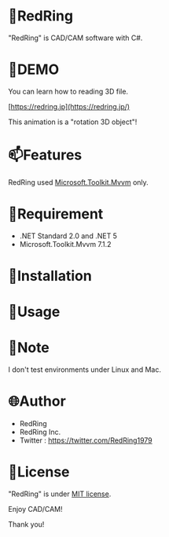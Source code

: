 # &#x1F9F0;RedRing
"RedRing" is CAD/CAM software with C#.

# :art:DEMO

You can learn how to reading 3D file.

[https://redring.jp](https://redring.jp/)

This animation is a "rotation 3D object"!

# :mailbox:Features

RedRing used [Microsoft.Toolkit.Mvvm](https://www.nuget.org/packages/Microsoft.Toolkit.Mvvm) only.

# :rocket:Requirement

* .NET Standard 2.0 and .NET 5
* Microsoft.Toolkit.Mvvm 7.1.2

# :office:Installation

# :construction:Usage

# :memo:Note

I don't test environments under Linux and Mac.

# :globe_with_meridians:Author

* RedRing
* RedRing Inc.
* Twitter : https://twitter.com/RedRing1979

# :notebook:License

"RedRing" is under [MIT license](https://en.wikipedia.org/wiki/MIT_License).

Enjoy CAD/CAM!

Thank you!
